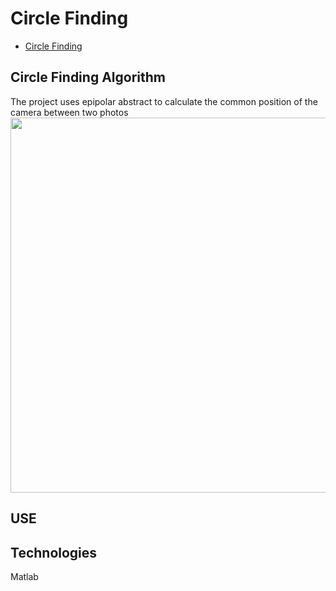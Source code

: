 # Circle Finding <!-- title-->
* [Circle Finding](#circle-finding) <!-- list & wayfinder-->

## Circle Finding Algorithm <!-- title2-->
The project uses epipolar abstract to calculate the common position of the camera between two photos<br/>
<img src="image/2.jpg" width="800" height="600"/> <!-- image-->

## USE

## Technologies
Matlab
